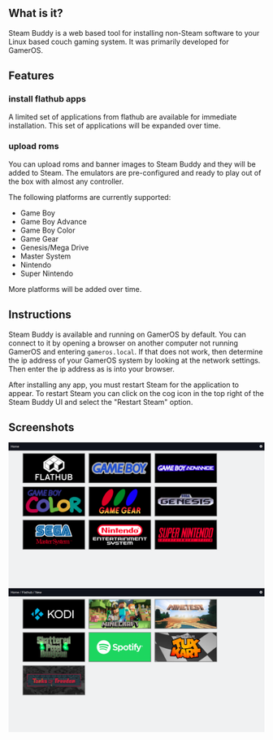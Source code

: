 ## What is it?
Steam Buddy is a web based tool for installing non-Steam software to your Linux based couch gaming system. It was primarily developed for GamerOS.


## Features

### install flathub apps
A limited set of applications from flathub are available for immediate installation. This set of applications will be expanded over time.


### upload roms

You can upload roms and banner images to Steam Buddy and they will be added to Steam. The emulators are pre-configured and ready to play out of the box with almost any controller.

The following platforms are currently supported:
- Game Boy
- Game Boy Advance
- Game Boy Color
- Game Gear
- Genesis/Mega Drive
- Master System
- Nintendo
- Super Nintendo

More platforms will be added over time.


## Instructions
Steam Buddy is available and running on GamerOS by default. You can connect to it by opening a browser on another computer not running GamerOS and entering `gameros.local`. If that does not work, then determine the ip address of your GamerOS system by looking at the network settings. Then enter the ip address as is into your browser.

After installing any app, you must restart Steam for the application to appear.
To restart Steam you can click on the cog icon in the top right of the Steam Buddy UI and select the "Restart Steam" option.


## Screenshots

![Platforms](screenshots/platforms.png?raw=true)
![Flathub](screenshots/flathub.png?raw=true)
